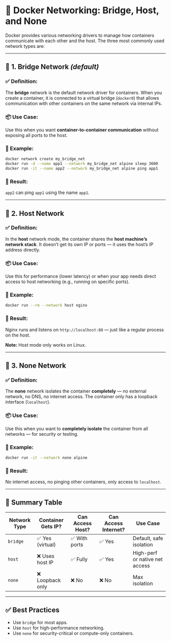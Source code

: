 
# 🐳 Docker Networking: Bridge, Host, and None

Docker provides various networking drivers to manage how containers communicate with each other and the host. The three most commonly used network types are:

---

## 🔹 1. Bridge Network *(default)*

### ✅ Definition:
The **bridge** network is the default network driver for containers. When you create a container, it is connected to a virtual bridge (`docker0`) that allows communication with other containers on the same network via internal IPs.

### 📦 Use Case:
Use this when you want **container-to-container communication** without exposing all ports to the host.

### 🔧 Example:
```bash
docker network create my_bridge_net
docker run -d --name app1 --network my_bridge_net alpine sleep 3600
docker run -it --name app2 --network my_bridge_net alpine ping app1
```

### 📌 Result:
`app2` can ping `app1` using the name `app1`.

---

## 🔹 2. Host Network

### ✅ Definition:
In the **host** network mode, the container shares the **host machine’s network stack**. It doesn’t get its own IP or ports — it uses the host’s IP address directly.

### 📦 Use Case:
Use this for performance (lower latency) or when your app needs direct access to host networking (e.g., running on specific ports).

### 🔧 Example:
```bash
docker run --rm --network host nginx
```

### 📌 Result:
Nginx runs and listens on `http://localhost:80` — just like a regular process on the host.

**Note:** Host mode only works on Linux.

---

## 🔹 3. None Network

### ✅ Definition:
The **none** network isolates the container **completely** — no external network, no DNS, no internet access. The container only has a loopback interface (`localhost`).

### 📦 Use Case:
Use this when you want to **completely isolate** the container from all networks — for security or testing.

### 🔧 Example:
```bash
docker run -it --network none alpine
```

### 📌 Result:
No internet access, no pinging other containers, only access to `localhost`.

---

## 🔄 Summary Table

| Network Type | Container Gets IP? | Can Access Host? | Can Access Internet? | Use Case |
|--------------|--------------------|------------------|-----------------------|----------|
| `bridge`     | ✅ Yes (virtual)    | ✅ With ports     | ✅ Yes                 | Default, safe isolation |
| `host`       | ❌ Uses host IP     | ✅ Fully          | ✅ Yes                 | High-perf or native net access |
| `none`       | ❌ Loopback only    | ❌ No             | ❌ No                  | Max isolation |

---

## ✅ Best Practices

- Use `bridge` for most apps.
- Use `host` for high-performance networking.
- Use `none` for security-critical or compute-only containers.
